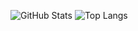 ![GitHub Stats](https://github-readme-stats.vercel.app/api?username=omkarxpatel&layout=compact&theme=dark&title_color=AFE1AF)
 ![Top Langs](https://github-readme-stats.vercel.app/api/top-langs/?username=omkarxpatel&layout=compact&theme=dark&text_color=AFE1AF&title_color=AFE1AF)
